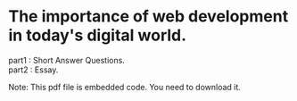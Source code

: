 # The importance of web development in today's digital world.

part1 : Short Answer Questions.  
part2 : Essay.


Note: This pdf file is embedded code. You need to download it.

